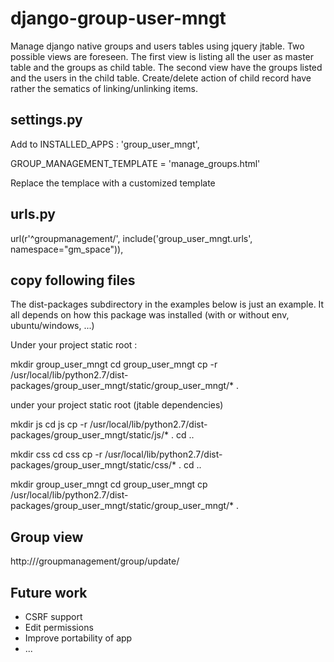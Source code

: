 django-group-user-mngt
======================

Manage django native groups and users tables using jquery jtable.  Two possible views are foreseen.  The first view is listing all the user as
master table and the groups as child table.  The second view have the groups listed and the users in the child table.
Create/delete action of child record have rather the sematics of linking/unlinking items.

settings.py
-----------

Add to INSTALLED_APPS : 'group_user_mngt',

GROUP_MANAGEMENT_TEMPLATE = 'manage_groups.html'

Replace the templace with a customized template

urls.py
-------

url(r'^groupmanagement/', include('group_user_mngt.urls', namespace="gm_space")),

copy following files
--------------------

The dist-packages subdirectory in the examples below is just an example.  It all depends on
how this package was installed (with or without env, ubuntu/windows, ...)

Under your project static root :

mkdir group_user_mngt
cd group_user_mngt
cp -r /usr/local/lib/python2.7/dist-packages/group_user_mngt/static/group_user_mngt/* .

under your project static root (jtable dependencies)

mkdir js
cd js
cp -r /usr/local/lib/python2.7/dist-packages/group_user_mngt/static/js/* .
cd ..

mkdir css
cd css
cp -r /usr/local/lib/python2.7/dist-packages/group_user_mngt/static/css/* .
cd ..

mkdir group_user_mngt
cd group_user_mngt
cp /usr/local/lib/python2.7/dist-packages/group_user_mngt/static/group_user_mngt/* .

Group view
----------

http://<FQDN>/groupmanagement/group/update/

Future work
-----------

- CSRF support
- Edit permissions
- Improve portability of app
- ...

